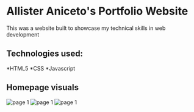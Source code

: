 # Allister Aniceto's Portfolio Website

This was a website built to showcase my technical skills in web development

## Technologies used:

*HTML5
*CSS
*Javascript

## Homepage visuals
![page 1](portfolio-website-page1)
![page 1](portfolio-website-page2)
![page 1](portfolio-website-page3)
